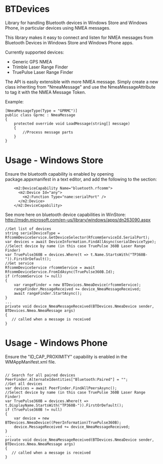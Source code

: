 BTDevices
=========

Library for handling Bluetooth devices in Windows Store and Windows Phone, in particular devices using NMEA messages.

This library makes it easy to connect and listen for NMEA messages from Bluetooth Devices in Windows Store and Windows Phone apps.

Currently supported devices:
- Generic GPS NMEA
- Trimble Laser Range Finder
- TruePulse Laser Range Finder

The API is easily extensible with more NMEA message. Simply create a new class inheriting from "NmeaMessage" and use the NmeaMessageAttribute to tag it with the NMEA Message Token.

Example:
```
[NmeaMessageType(Type = "GPRMC")]
public class Gprmc : NmeaMessage
{
	protected override void LoadMessage(string[] message)
	{
		//Process message parts
	}
}
```


Usage - Windows Store
=====================
Ensure the bluetooth capability is enabled by opening package.appxmanifest in a text editor, and add the following to the <Capabilities> section:
```
    <m2:DeviceCapability Name="bluetooth.rfcomm">
      <m2:Device Id="any">
        <m2:Function Type="name:serialPort" />
      </m2:Device>
    </m2:DeviceCapability>
```
See more here on bluetooth device capabilities in WinStore: http://msdn.microsoft.com/en-us/library/windows/apps/dn263090.aspx

```
//Get list of devices
string serialDeviceType = RfcommDeviceService.GetDeviceSelector(RfcommServiceId.SerialPort);
var devices = await DeviceInformation.FindAllAsync(serialDeviceType);
//Select device by name (in this case TruePulse 360B Laser Range Finder)
var TruePulse360B = devices.Where(t => t.Name.StartsWith("TP360B-")).FirstOrDefault();
//Get service
RfcommDeviceService rfcommService = await RfcommDeviceService.FromIdAsync(TruePulse360B.Id);
if (rfcommService != null)
{
	var rangeFinder = new BTDevices.NmeaDevice(rfcommService);
	rangeFinder.MessageReceived += device_NmeaMessageReceived;
	await rangeFinder.StartAsync();				
}
...
private void device_NmeaMessageReceived(BTDevices.NmeaDevice sender, BTDevices.Nmea.NmeaMessage args)
{
   // called when a message is received
}

```


Usage - Windows Phone
======================
Ensure the "ID_CAP_PROXIMITY" capability is enabled in the WMAppManifest.xml file.
```

// Search for all paired devices
PeerFinder.AlternateIdentities["Bluetooth:Paired"] = "";
//Get all devices
var devices = await PeerFinder.FindAllPeersAsync();
//Select device by name (in this case TruePulse 360B Laser Range Finder)
var TruePulse360B = devices.Where(t => t.DisplayName.StartsWith("TP360B-")).FirstOrDefault();
if (TruePulse360B != null)
{
	var device = new BTDevices.NmeaDevice((PeerInformation)TruePulse360B);
	device.MessageReceived += device_NmeaMessageReceived;
}
...
private void device_NmeaMessageReceived(BTDevices.NmeaDevice sender, BTDevices.Nmea.NmeaMessage args)
{
   // called when a message is received
}								
```
